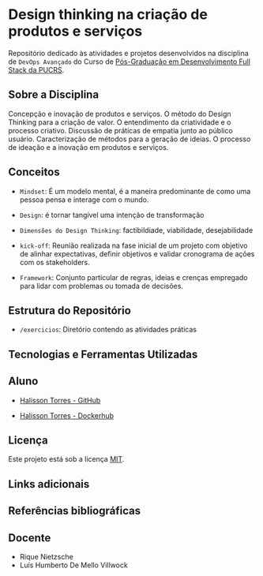 # Design thinking na criação de produtos e serviços

Repositório dedicado às atividades e projetos desenvolvidos na disciplina de `DevOps Avançado` do Curso de [Pós-Graduação em Desenvolvimento Full Stack da PUCRS](https://online.pucrs.br/pos-graduacao/desenvolvimento-full-stack).

## Sobre a Disciplina

Concepção e inovação de produtos e serviços. O método do Design Thinking
para a criação de valor. O entendimento da criatividade e o processo criativo. Discussão de práticas de empatia junto ao público usuário. Caracterização de métodos para a geração de ideias. O processo de ideação e a inovação em produtos e serviços.


## Conceitos

- `Mindset`: É um modelo mental, é a maneira predominante de como uma pessoa pensa e interage com o mundo.

- `Design`: é tornar tangível uma intenção de transformação

- `Dimensões do Design Thinking`: factibildiade, viabilidade, desejabilidade

- `kick-off`: Reunião realizada na fase inicial de um projeto com objetivo de alinhar expectativas, definir objetivos e validar cronograma de ações com os stakeholders.

- `Framework`: Conjunto particular de regras, ideias e crenças empregado para lidar com problemas ou tomada de decisões.

## Estrutura do Repositório

- `/exercicios`: Diretório contendo as atividades práticas


## Tecnologias e Ferramentas Utilizadas



## Aluno

- [Halisson Torres - GitHub](https://github.com/halissontorres)

- [Halisson Torres - Dockerhub](https://hub.docker.com/repository/docker/halissontorres/pos-graduacao-puc-rs/general)

## Licença

Este projeto está sob a licença [MIT](../LICENSE).

## Links adicionais


## Referências bibliográficas


## Docente

- Rique Nietzsche
- Luís Humberto De Mello Villwock


